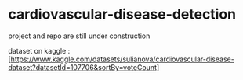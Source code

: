 # cardiovascular-disease-detection

project and repo are still under construction 

dataset on kaggle : [https://www.kaggle.com/datasets/sulianova/cardiovascular-disease-dataset?datasetId=107706&sortBy=voteCount]
